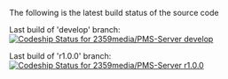 The following is the latest build status of the source code

Last build of 'develop' branch:
[ ![Codeship Status for 2359media/PMS-Server develop](https://www.codeship.io/projects/394f4950-64c9-0131-f886-1ec0fa106aeb/status?branch=develop)](https://www.codeship.io/projects/12464)

Last build of 'r1.0.0' branch:
[ ![Codeship Status for 2359media/PMS-Server r1.0.0](https://www.codeship.io/projects/394f4950-64c9-0131-f886-1ec0fa106aeb/status?branch=r1.0.0)](https://www.codeship.io/projects/12464)
